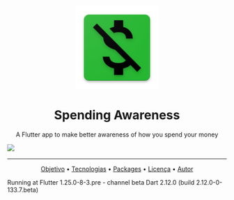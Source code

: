 <div align="center"><img src="android/app/src/main/res/mipmap-xxxhdpi/ic_launcher.png"/></div>


<h1 align="center">Spending Awareness</h1>
<p align="center">A Flutter app to make better awareness of how you spend your money</p>

<img src="https://img.shields.io/badge/progress-complete-green"/>
<hr/>
<p align="center">
    <a href="#objetivo">Objetivo</a> • 
    <a href="#tecnologias">Tecnologias</a> • 
    <a href="#packages">Packages</a> •
    <a href="#licenc-a">Licença</a> • 
    <a href="#autor">Autor</a>
   </p>

Running at Flutter 1.25.0-8-3.pre - channel beta
Dart 2.12.0 (build 2.12.0-0-133.7.beta)
